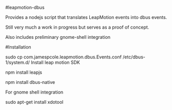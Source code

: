 #leapmotion-dbus

Provides a nodejs script that translates LeapMotion events into dbus events.

Still very much a work in progress but serves as a proof of concept.

Also includes preliminary gnome-shell integration

#Installation

sudo cp com.jamespcole.leapmotion.dbus.Events.conf /etc/dbus-1/system.d/
Install leap motion SDK

npm install leapjs

npm install dbus-native

For gnome shell integration

sudo apt-get install xdotool